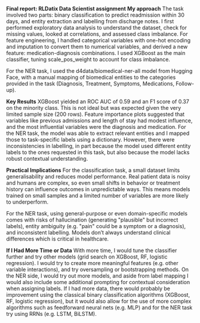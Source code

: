 **Final report: RLDatix Data Scientist assignment**
**My approach**
The task involved two parts: binary classification to predict readmission within 30 days, and entity extraction and labelling from discharge notes. I first performed exploratory data analysis to understand the dataset, check for missing values, looked at correlations, and assessed class imbalance. For feature engineering, I handled categorical variables with one-hot encoding and imputation to convert them to numerical variables, and derived a new feature: medication-diagnosis combinations. I used XGBoost as the main classifier, tuning scale_pos_weight to account for class imbalance.

For the NER task, I used the d4data/biomedical-ner-all model from Hugging Face, with a manual mapping of biomedical entities to the categories provided in the task (Diagnosis, Treatment, Symptoms, Medications, Follow-up).

**Key Results**
XGBoost yielded an ROC AUC of 0.59 and an F1 score of 0.37 on the minority class. This is not ideal but was expected given the very limited sample size (200 rows). Feature importance plots suggested that variables like previous admissions and length of stay had modest influence, and the most influential variables were the diagnosis and medication. For the NER task, the model was able to extract relevant entities and I mapped those to task-specific labels using a dictionary. However, there were inconsistencies in labelling, in part because the model used different entity labels to the ones requested in this task, but also because the model lacks robust contextual understanding.

**Practical Implications**
For the classification task, a small dataset limits generalisability and reduces model performance. Real patient data is noisy and humans are complex, so even small shifts in behavior or treatment history can influence outcomes in unpredictable ways. This means models trained on small samples and a limited number of variables are more likely to underperform.

For the NER task, using general-purpose or even domain-specific models comes with risks of hallucination (generating "plausible" but incorrect labels), entity ambiguity (e.g. "pain" could be a symptom or a diagnosis), and inconsistent labelling. Models don’t always understand clinical differences which is critical in healthcare.

**If I Had More Time or Data**
With more time, I would tune the classifier further and try other models (grid search on XGBoost, RF, logistic regression). I would try to create more meaningful features (e.g. other variable interactions), and try oversampling or bootstrapping methods. On the NER side, I would try out more models, and aside from label mapping I would also include some additional prompting for contextual consideration when assigning labels.
If I had more data, there would probably be improvement using the classical binary classification algorithms (XGBoost, RF, logistic regression), but it would also allow for the use of more complex algorithms such as feedforward neural nets (e.g. MLP) and for the NER task try using RRNs (e.g. LSTM, BiLSTM).
